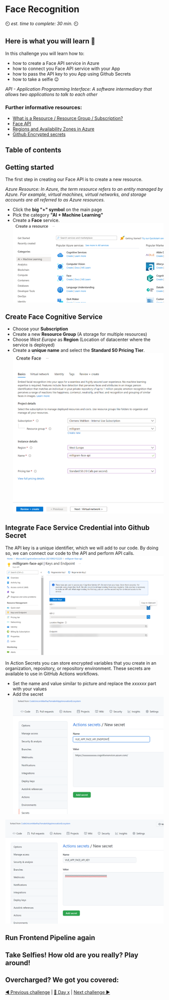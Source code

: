 # Face Recognition

⏲️ _est. time to complete: 30 min._ ⏲️

## Here is what you will learn 🎯

In this challenge you will learn how to:

- how to create a Face API service in Azure
- how to connect you Face API service with your App
- how to pass the API key to you App using Github Secrets
- how to take a selfie 😉

*API - Application Programming Interface: A software intermediary that allows two applications to talk to each other*

### Further informative resources:

- [What is a Resource / Resource Group / Subscription?](https://docs.microsoft.com/azure/cloud-adoption-framework/govern/resource-consistency/resource-access-management)
- [Face API](https://azure.microsoft.com/services/cognitive-services/face/)
- [Regions and Availability Zones in Azure](https://docs.microsoft.com/azure/availability-zones/az-overview)
- [Github Encrypted secrets](https://docs.github.com/en/actions/reference/encrypted-secrets)

## Table of contents

## Getting started

The first step in creating our Face API is to create a new resource.

*Azure Resource: In Azure, the term resource refers to an entity managed by Azure. For example, virtual machines, virtual networks, and storage accounts are all referred to as Azure resources.*

- Click the **big "+" symbol** on the main page
- Pick the category **"AI + Machine Learning"**
- Create a **Face** service.
![](./images/create-face.png)

## Create Face Cognitive Service

- Choose your **Subscription**
- Create a new **Resource Group** (A storage for multiple resources)
- Choose *West Europe* as **Region** (Location of datacenter where the service is deployed)
- Create a **unique name** and select the **Standard S0 Pricing Tier**.
![](./images/create-face-options.png)

## Integrate Face Service Credential into Github Secret

The API key is a unique identifier, which we will add to our code. By doing so, we can connect our code to the API and perform API calls.
![](./images/milligram-face-api-access-keys.png)

In Action Secrets you can store encrypted variables that you create in an organization, repository, or repository environment. These secrets are available to use in GitHub Actions workflows.
- Set the name and value similar to picture and replace the *xxxxxx* part with your values
- Add the secret
![](./images/vue-app-face-api-endpoint-secret.png)

![](./images/vue-app-face-api-key-secret.png)

## Run Frontend Pipeline again

## Take Selfies! How old are you really? Play around!

## Overcharged? We got you covered:

[◀ Previous challenge](../../day1/Application/README.md) | [🔼 Day x](../../README.md) | [Next challenge ▶](../Speech/README.md)